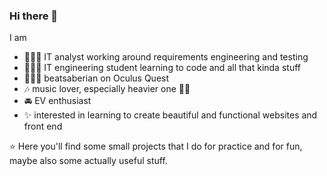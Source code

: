 ### Hi there 👋

<!--
**judetta/judetta** is a ✨ _special_ ✨ repository because its `README.md` (this file) appears on your GitHub profile.

Here are some ideas to get you started:

- 🔭 I’m currently working on ...
- 🌱 I’m currently learning ...
- 👯 I’m looking to collaborate on ...
- 🤔 I’m looking for help with ...
- 💬 Ask me about ...
- 📫 How to reach me: ...
- 😄 Pronouns: ...
- ⚡ Fun fact: ...
-->

I am 

- 👩🏻‍💻 IT analyst working around requirements engineering and testing
- 👩🏻‍🎓 IT engineering student learning to code and all that kinda stuff
- 🤸🏻‍♀️ beatsaberian on Oculus Quest
- 🎶 music lover, especially heavier one 🤘🏻
- 🚘 EV enthusiast
- ✨ interested in learning to create beautiful and functional websites and front end

⭐ Here you'll find some small projects that I do for practice and for fun, maybe also some actually useful stuff. 

